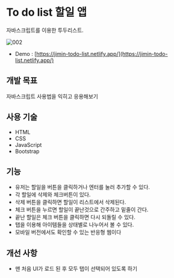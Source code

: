 # To do list 할일 앱

자바스크립트를 이용한 투두리스트.

![002](https://user-images.githubusercontent.com/92264611/171679530-114dd0ad-9d1f-4793-ab0d-54a4739c9403.jpg)

- Demo : [https://jimin-todo-list.netlify.app/](https://jimin-todo-list.netlify.app/)

## 개발 목표

자바스크립트 사용법을 익히고 응용해보기

## 사용 기술

- HTML
- CSS
- JavaScript
- Bootstrap

## 기능

- 유저는 할일을 버튼을 클릭하거나 엔터를 눌러 추가할 수 있다.
- 각 할일에 삭제와 체크버튼이 있다.
- 삭제 버튼을 클릭하면 할일이 리스트에서 삭제된다.
- 체크 버튼을 누르면 할일이 끝난것으로 간주하고 밑줄이 간다.
- 끝난 할일은 체크 버튼을 클릭하면 다시 되돌릴 수 있다.
- 탭을 이용해 아이템들을 상태별로 나누어서 볼 수 있다.
- 모바일 버전에서도 확인할 수 있는 반응형 웹이다

## 개선 사항

- 맨 처음 UI가 로드 된 후 모두 탭이 선택되어 있도록 하기